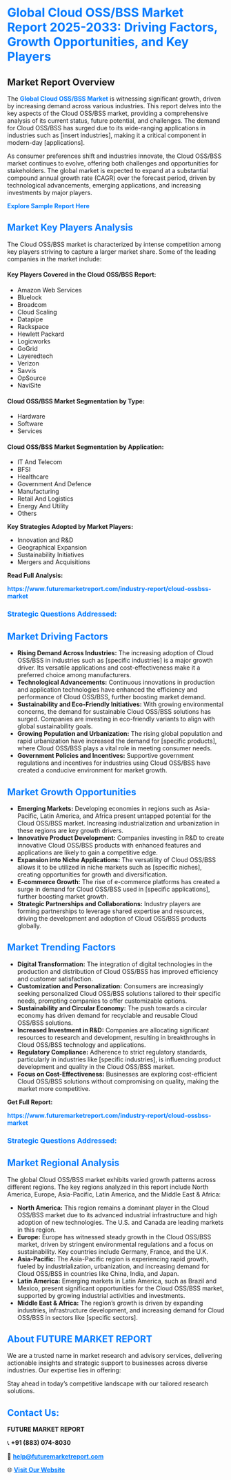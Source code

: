 <h1 style="color: #007BFF;">Global Cloud OSS/BSS Market Report 2025-2033: Driving Factors, Growth Opportunities, and Key Players</h1>

<section id="overview">
<h2>Market Report Overview</h2>
<p>The <a href="https://www.futuremarketreport.com/industry-report/cloud-ossbss-market" style="color: #007BFF; text-decoration: none;"><strong>Global Cloud OSS/BSS Market</strong></a> is witnessing significant growth, driven by increasing demand across various industries. This report delves into the key aspects of the Cloud OSS/BSS market, providing a comprehensive analysis of its current status, future potential, and challenges. The demand for Cloud OSS/BSS has surged due to its wide-ranging applications in industries such as [insert industries], making it a critical component in modern-day [applications].</p>
<p>As consumer preferences shift and industries innovate, the Cloud OSS/BSS market continues to evolve, offering both challenges and opportunities for stakeholders. The global market is expected to expand at a substantial compound annual growth rate (CAGR) over the forecast period, driven by technological advancements, emerging applications, and increasing investments by major players.</p>
</section>

<section id="overview">
<p><a href="https://www.futuremarketreport.com/request-sample/reportId=34214" style="color: #007BFF; text-decoration: none;"><strong>Explore Sample Report Here</strong></a></p>
</section>

<section id="key-players">
<h2 style="color: #007BFF;">Market Key Players Analysis</h2>
<p>The Cloud OSS/BSS market is characterized by intense competition among key players striving to capture a larger market share. Some of the leading companies in the market include:</p>
<h4>Key Players Covered in the Cloud OSS/BSS Report:</h4>
<ul><li>Amazon Web Services</li><li>Bluelock</li><li>Broadcom</li><li>Cloud Scaling</li><li>Datapipe</li><li>Rackspace</li><li>Hewlett Packard</li><li>Logicworks</li><li>GoGrid</li><li>Layeredtech</li><li>Verizon</li><li>Savvis</li><li>OpSource</li><li>NaviSite</li></ul>
<h4>Cloud OSS/BSS Market Segmentation by Type:</h4>
<ul><li>Hardware</li><li>Software</li><li>Services</li></ul>

<h4>Cloud OSS/BSS Market Segmentation by Application:</h4>
<ul><li>IT And Telecom</li><li>BFSI</li><li>Healthcare</li><li>Government And Defence</li><li>Manufacturing</li><li>Retail And Logistics</li><li>Energy And Utility</li><li>Others</li></ul>
<p><strong>Key Strategies Adopted by Market Players:</strong></p>
<ul>
<li>Innovation and R&D</li>
<li>Geographical Expansion</li>
<li>Sustainability Initiatives</li>
<li>Mergers and Acquisitions</li>
</ul>
</section>

<section>
<p><strong>Read Full Analysis: </strong></p><a href="https://www.futuremarketreport.com/industry-report/cloud-ossbss-market" style="color: #007BFF; text-decoration: none;"><strong>https://www.futuremarketreport.com/industry-report/cloud-ossbss-market</strong></a>
<h3 style="color: #007BFF;">Strategic Questions Addressed:</h3>
</section>

<section id="driving-factors">
<h2 style="color: #007BFF;">Market Driving Factors</h2>
<ul>
<li><strong>Rising Demand Across Industries:</strong> The increasing adoption of Cloud OSS/BSS in industries such as [specific industries] is a major growth driver. Its versatile applications and cost-effectiveness make it a preferred choice among manufacturers.</li>
<li><strong>Technological Advancements:</strong> Continuous innovations in production and application technologies have enhanced the efficiency and performance of Cloud OSS/BSS, further boosting market demand.</li>
<li><strong>Sustainability and Eco-Friendly Initiatives:</strong> With growing environmental concerns, the demand for sustainable Cloud OSS/BSS solutions has surged. Companies are investing in eco-friendly variants to align with global sustainability goals.</li>
<li><strong>Growing Population and Urbanization:</strong> The rising global population and rapid urbanization have increased the demand for [specific products], where Cloud OSS/BSS plays a vital role in meeting consumer needs.</li>
<li><strong>Government Policies and Incentives:</strong> Supportive government regulations and incentives for industries using Cloud OSS/BSS have created a conducive environment for market growth.</li>
</ul>
</section>

<section id="growth-opportunities">
<h2 style="color: #007BFF;">Market Growth Opportunities</h2>
<ul>
<li><strong>Emerging Markets:</strong> Developing economies in regions such as Asia-Pacific, Latin America, and Africa present untapped potential for the Cloud OSS/BSS market. Increasing industrialization and urbanization in these regions are key growth drivers.</li>
<li><strong>Innovative Product Development:</strong> Companies investing in R&D to create innovative Cloud OSS/BSS products with enhanced features and applications are likely to gain a competitive edge.</li>
<li><strong>Expansion into Niche Applications:</strong> The versatility of Cloud OSS/BSS allows it to be utilized in niche markets such as [specific niches], creating opportunities for growth and diversification.</li>
<li><strong>E-commerce Growth:</strong> The rise of e-commerce platforms has created a surge in demand for Cloud OSS/BSS used in [specific applications], further boosting market growth.</li>
<li><strong>Strategic Partnerships and Collaborations:</strong> Industry players are forming partnerships to leverage shared expertise and resources, driving the development and adoption of Cloud OSS/BSS products globally.</li>
</ul>
</section>

<section id="trending-factors">
<h2 style="color: #007BFF;">Market Trending Factors</h2>
<ul>
<li><strong>Digital Transformation:</strong> The integration of digital technologies in the production and distribution of Cloud OSS/BSS has improved efficiency and customer satisfaction.</li>
<li><strong>Customization and Personalization:</strong> Consumers are increasingly seeking personalized Cloud OSS/BSS solutions tailored to their specific needs, prompting companies to offer customizable options.</li>
<li><strong>Sustainability and Circular Economy:</strong> The push towards a circular economy has driven demand for recyclable and reusable Cloud OSS/BSS solutions.</li>
<li><strong>Increased Investment in R&D:</strong> Companies are allocating significant resources to research and development, resulting in breakthroughs in Cloud OSS/BSS technology and applications.</li>
<li><strong>Regulatory Compliance:</strong> Adherence to strict regulatory standards, particularly in industries like [specific industries], is influencing product development and quality in the Cloud OSS/BSS market.</li>
<li><strong>Focus on Cost-Effectiveness:</strong> Businesses are exploring cost-efficient Cloud OSS/BSS solutions without compromising on quality, making the market more competitive.</li>
</ul>
</section>

<section>
<p><strong>Get Full Report: </strong></p><a href="https://www.futuremarketreport.com/industry-report/cloud-ossbss-market" style="color: #007BFF; text-decoration: none;"><strong>https://www.futuremarketreport.com/industry-report/cloud-ossbss-market</strong></a>
<h3 style="color: #007BFF;">Strategic Questions Addressed:</h3>
</section>


<section id="regional-analysis">
<h2 style="color: #007BFF;">Market Regional Analysis</h2>
<p>The global Cloud OSS/BSS market exhibits varied growth patterns across different regions. The key regions analyzed in this report include North America, Europe, Asia-Pacific, Latin America, and the Middle East & Africa:</p>
<ul>
<li><strong>North America:</strong> This region remains a dominant player in the Cloud OSS/BSS market due to its advanced industrial infrastructure and high adoption of new technologies. The U.S. and Canada are leading markets in this region.</li>
<li><strong>Europe:</strong> Europe has witnessed steady growth in the Cloud OSS/BSS market, driven by stringent environmental regulations and a focus on sustainability. Key countries include Germany, France, and the U.K.</li>
<li><strong>Asia-Pacific:</strong> The Asia-Pacific region is experiencing rapid growth, fueled by industrialization, urbanization, and increasing demand for Cloud OSS/BSS in countries like China, India, and Japan.</li>
<li><strong>Latin America:</strong> Emerging markets in Latin America, such as Brazil and Mexico, present significant opportunities for the Cloud OSS/BSS market, supported by growing industrial activities and investments.</li>
<li><strong>Middle East & Africa:</strong> The region’s growth is driven by expanding industries, infrastructure development, and increasing demand for Cloud OSS/BSS in sectors like [specific sectors].</li>
</ul>
</section>

<footer>
<h2 style="color: #007BFF;">About FUTURE MARKET REPORT</h2>
<p>We are a trusted name in market research and advisory services, delivering actionable insights and strategic support to businesses across diverse industries. Our expertise lies in offering:</p>

<p>Stay ahead in today’s competitive landscape with our tailored research solutions.</p>

<h2 style="color: #007BFF;">Contact Us:</h2>
<p><strong>FUTURE MARKET REPORT</strong></p>
<p>📞 <strong>+91 (883) 074-8030</strong></p>
<p>📧 <strong><a href="mailto:help@futuremarketreport.com" style="color: #007BFF;">help@futuremarketreport.com</a></strong></p>
<p>🌐 <strong><a href="https://www.futuremarketreport.com/" style="color: #007BFF;">Visit Our Website</a></strong></p>
</footer>